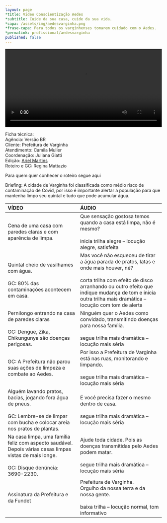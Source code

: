 ```yaml
---
layout: page
*title: Video Conscientização Aedes
*subtitle: Cuide da sua casa, cuide da sua vida.
*capa: /assets/img/aedesvarginha.png
*frase-capa: Para todos os varginhenses tomarem cuidado com o Aedes.
*permalink: profissional/aedesvarginha
published: false
---
```


<video ref='aedes-varginha' controls src="https://github.com/ReMattazio/remattazio.github.io/blob/master/assets/mids/aedes-varginha.mp4?raw=true" class="trab-image" style="width:100%;">seu navegador nao suporta video</video>


Ficha técnica:  
Agência: Versão BR  
Cliente: Prefeitura de Varginha  
Atendimento: Camila Muller  
Coordenação: Juliana Giatti  
Edição: [Ariel Martins](https://www.behance.net/arielsposito)  
Roteiro e GC: Regina Mattazio


Para quem quer conhecer o roteiro segue aqui


Briefing: A cidade de Varginha foi classificada como médio risco de contaminação de Covid, por isso é importante alertar a população para que mantenha limpo seu quintal e tudo que pode acumular água.  


| **VÍDEO** | **ÁUDIO** |
| :-- | :-- |
| Cena de uma casa com paredes claras e com aparência de limpa. | Que sensação gostosa temos quando a casa está limpa, não é mesmo? <br /> <br /> inicia trilha alegre – locução alegre, satisfeita |
| Quintal cheio de vasilhames com água. <br /> <br /> GC: 80% das contaminações acontecem em casa. | Mas você não esqueceu de tirar a água parada de pratos, latas e onde mais houver, né? <br /> <br /> corta trilha com efeito de disco arranhando ou outro efeito que indique mudança de tom e inicia outra trilha mais dramática – locução com tom de alerta |
| Pernilongo entrando na casa de paredes claras <br /> <br /> GC: Dengue, Zika, Chikungunya são doenças perigosas. | Ninguém quer o Aedes como convidado, transmitindo doenças para nossa família. <br /> <br /> segue trilha mais dramática – locução mais séria |
| GC: A Prefeitura não parou suas ações de limpeza e combate ao Aedes. | Por isso a Prefeitura de Varginha está nas ruas, monitorando e limpando. <br /> <br /> segue trilha mais dramática – locução mais séria |
| Alguém lavando pratos, bacias, jogando fora água de pneus. <br /> <br /> GC: Lembre-se de limpar com bucha e colocar areia nos pratos de plantas. | E você precisa fazer o mesmo dentro de casa. <br /> <br /> segue trilha mais dramática – locução mais séria |
| Na casa limpa, uma família feliz com aspecto saudável. Depois várias casas limpas vistas de mais longe. <br /> <br /> GC: Disque denúncia: 3690-2230. | Ajude toda cidade. Pois as doenças transmitidas pelo Aedes podem matar. <br /> <br /> segue trilha mais dramática – locução mais séria |
| Assinatura da Prefeitura e da Fundet | Prefeitura de Varginha. <br /> Orgulho da nossa terra e da nossa gente. <br /> <br /> baixa trilha – locução normal, tom informativo |

